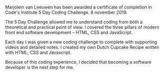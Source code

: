 
Marjolein van Leeuwen has been awarded a certificate of completion in Code's Institute 5 Day Coding Challenge.
8 november 2019.

The 5 Day Challenge allowed me to understand coding from both a theoretical and practical point of view. 
I covered the three pillars of modern front end software development – HTML, CSS and JavaScript.

Each day I was given a new coding challenge to complete with supporting videos and detailed notes.
I created my own Dutch Cupcake Recipe written with HTML, CSS and Javascript.

Because of this coding experience, I decided that becoming a software developer is the next step for me.


